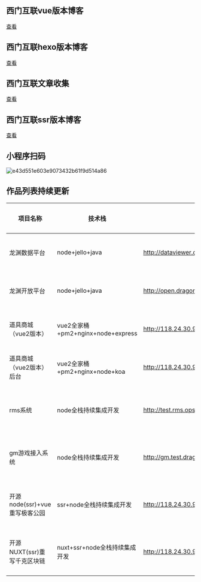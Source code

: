 ## 西门互联vue版本博客
[查看](http://issue.lilidong.cn)

## 西门互联hexo版本博客
[查看](http://www.lilidong.cn)

## 西门互联文章收集
[查看](http://demo.lilidong.cn)

## 西门互联ssr版本博客
[查看](https://textnuxt.lilidong.cn)

## 小程序扫码
![e43d551e603e9073432b61f9d514a86](https://user-images.githubusercontent.com/10346511/62260243-de7c3000-b443-11e9-96b9-36541ca45283.jpg)

## 作品列表持续更新

| 项目名称 | 技术栈 | 线上地址 | 标签 | 预览图
| ------------ | ------------- | ------------ | ------------ |-------
|龙渊数据平台 | <span>node+jello+java</span>  | <a href="http://dataviewer.dragonest.com/login/toLogin.do" target="_blank">http://dataviewer.dragonest.com/login/toLogin.do</a> | <span style="background-color:rgb(124, 179, 66);color:#fff;line-height: 24px;height: 24px;padding:0 12px;font-size: 13px;margin-right:10px;">FIS</span>  <span style="background-color:rgb(22, 178, 204);color:#fff;line-height: 24px;height: 24px;padding:0 12px;font-size: 13px;margin-right:10px;">数据可视化</span>   | <a target="_blank" href="http://lydata.lilidong.cn/longyuan-data-front.gif">点击查看</a>|
|龙渊开放平台 | <span>node+jello+java</span>  | <a href="http://open.dragonest.com/" target="_blank">http://open.dragonest.com/</a> | <span style="background-color:rgb(124, 179, 66);color:#fff;line-height: 24px;height: 24px;padding:0 12px;font-size: 13px;margin-right:10px;">FIS</span>  <span style="background-color:rgb(61, 199, 136);color:#fff;line-height: 24px;height: 24px;padding:0 12px;font-size: 13px;margin-right:10px;">开发者平台</span>   | <a target="_blank" href="http://lydata.lilidong.cn/longyuan-open.gif">点击查看</a>|
|道具商城（vue2版本） | <span>vue2全家桶+pm2+nginx+node+express</span>  | <a href="http://118.24.30.92:5050/" target="_blank">http://118.24.30.92:5050/</a> | <span style="background-color:#23d160;color:#fff;line-height: 24px;height: 24px;padding:0 12px;font-size:13px;margin-right:10px;">vue</span> <span style="background-color:#3273dc;color:#fff;line-height: 24px;height: 24px;padding:0 12px;font-size: 13px;margin-right:10px;">node全栈</span> <span style="background-color:#ff3860;color:#fff;line-height: 24px;height: 24px;padding:0 12px;font-size: 13px;margin-right:10px;">pm2</span> <span style="background-color:#4a4a4a;color:#fff;line-height: 24px;height: 24px;padding:0 12px;font-size: 13px;margin-right:10px;">nginx</span> | <a target="_blank" href="http://lydata.lilidong.cn/longyuan-vue-mall-look.gif">点击查看</a>|
|道具商城（vue2版本）后台 | <span>vue2全家桶+pm2+nginx+node+koa</span>  | <a href="http://118.24.30.92:9200/" target="_blank">http://118.24.30.92:9200/</a> | <span style="background-color:#23d160;color:#fff;line-height: 24px;height: 24px;padding:0 12px;font-size:13px;margin-right:10px;">vue</span> <span style="background-color:#E9573F;color:#fff;line-height: 24px;height: 24px;padding:0 12px;font-size: 13px;margin-right:10px;">node+koa</span> <span style="background-color:#ff3860;color:#fff;line-height: 24px;height: 24px;padding:0 12px;font-size: 13px;margin-right:10px;">pm2</span> <span style="background-color:#4a4a4a;color:#fff;line-height: 24px;height: 24px;padding:0 12px;font-size: 13px;margin-right:10px;">nginx</span> | <a target="_blank" href="http://lydata.lilidong.cn/longyuan-vue-mall-look.gif">点击查看</a>|
|rms系统 | <span>node全栈持续集成开发</span>  | <a href="http://test.rms.ops.dragonest.com" target="_blank">http://test.rms.ops.dragonest.com</a> | <span style="background-color:#37BC9B;color:#fff;line-height: 24px;height: 24px;padding:0 12px;font-size:13px;margin-right:10px;">vue+可视化+element ui</span> <span style="background-color:#3273dc;color:#fff;line-height: 24px;height: 24px;padding:0 12px;font-size: 13px;margin-right:10px;">node</span> <span style="background-color:#ff3860;color:#fff;line-height: 24px;height: 24px;padding:0 12px;font-size: 13px;margin-right:10px;">pm2+hook</span> <span style="background-color:#4a4a4a;color:#fff;line-height: 24px;height: 24px;padding:0 12px;font-size: 13px;margin-right:10px;">nginx</span> | <a target="_blank" href="http://lydata.lilidong.cn/longyuan-vue-rms-look.gif">点击查看</a>|
|gm游戏接入系统 | <span>node全栈持续集成开发</span>  | <a href="http://gm.test.dragonest.com" target="_blank">http://gm.test.dragonest.com</a> | <span style="background-color:#37BC9B;color:#fff;line-height: 24px;height: 24px;padding:0 12px;font-size:13px;margin-right:10px;">docker</span> <span style="background-color:#454567;color:#fff;line-height: 24px;height: 24px;padding:0 12px;font-size:13px;margin-right:10px;">devops</span> <span style="background-color:#3273dc;color:#fff;line-height: 24px;height: 24px;padding:0 12px;font-size: 13px;margin-right:10px;">node</span> <span style="background-color:#ff3860;color:#fff;line-height: 24px;height: 24px;padding:0 12px;font-size: 13px;margin-right:10px;">pm2+hook</span> <span style="background-color:#4a4a4a;color:#fff;line-height: 24px;height: 24px;padding:0 12px;font-size: 13px;margin-right:10px;">nginx</span> | <a target="_blank" href="http://lydata.lilidong.cn/longyuan-gm-all-front.gif">点击查看</a>|
|开源node(ssr)+vue重写极客公园 | <span>ssr+node全栈持续集成开发</span>  | <a href="http://118.24.30.92:8089/" target="_blank">http://118.24.30.92:8089/</a> | <span style="background-color:#37BC9B;color:#fff;line-height: 24px;height: 24px;padding:0 12px;font-size:13px;margin-right:10px;">docker</span> <span style="background-color:#454567;color:#fff;line-height: 24px;height: 24px;padding:0 12px;font-size:13px;margin-right:10px;">devops</span> <span style="background-color:#3273dc;color:#fff;line-height: 24px;height: 24px;padding:0 12px;font-size: 13px;margin-right:10px;">node</span> <span style="background-color:#ff3860;color:#fff;line-height: 24px;height: 24px;padding:0 12px;font-size: 13px;margin-right:10px;">pm2+hook</span> <span style="background-color:#4a4a4a;color:#fff;line-height: 24px;height: 24px;padding:0 12px;font-size: 13px;margin-right:10px;">nginx</span> | <a target="_blank" href="http://118.24.30.92:8089/">点击查看</a>|
|开源NUXT(ssr)重写千克区块链 | <span>nuxt+ssr+node全栈持续集成开发</span>  | <a href="http://118.24.30.92:9002/" target="_blank">http://118.24.30.92:9002/</a> | <span style="background-color:#37BC9B;color:#fff;line-height: 24px;height: 24px;padding:0 12px;font-size:13px;margin-right:10px;">docker</span> <span style="background-color:#454567;color:#fff;line-height: 24px;height: 24px;padding:0 12px;font-size:13px;margin-right:10px;">devops</span> <span style="background-color:#3273dc;color:#fff;line-height: 24px;height: 24px;padding:0 12px;font-size: 13px;margin-right:10px;">node</span> <span style="background-color:#ff3860;color:#fff;line-height: 24px;height: 24px;padding:0 12px;font-size: 13px;margin-right:10px;">pm2+hook</span> <span style="background-color:#4a4a4a;color:#fff;line-height: 24px;height: 24px;padding:0 12px;font-size: 13px;margin-right:10px;">Nuxt2</span> | <a target="_blank" href="http://118.24.30.92:9002/">点击查看</a>|

